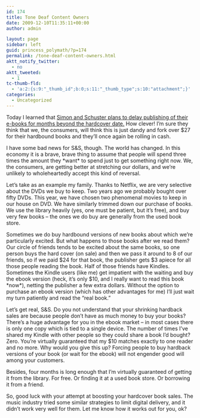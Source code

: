 ```yaml
---
id: 174
title: Tone Deaf Content Owners
date: 2009-12-10T11:35:11+00:00
author: admin

layout: page
sidebar: left
guid: princess_polymath/?p=174
permalink: /tone-deaf-content-owners.html
aktt_notify_twitter:
  - no
aktt_tweeted:
  - 1
tc-thumb-fld:
  - 'a:2:{s:9:"_thumb_id";b:0;s:11:"_thumb_type";s:10:"attachment";}'
categories:
  - Uncategorized
---
```

Today I learned that [Simon and Schuster plans to delay publishing of their e-books for months beyond the hardcover date.](http://online.wsj.com/article/SB20001424052748704825504574584372263227740.html) How clever! I&#8217;m sure they think that we, the consumers, will think this is just dandy and fork over $27 for their hardbound books and they&#8217;ll once again be rolling in cash.

I have some bad news for S&S, though. The world has changed. In this economy it is a brave, brave thing to assume that people will spend three times the amount they \*want\* to spend just to get something right now. We, the consumers, are getting better at stretching our dollars, and we&#8217;re unlikely to wholeheartedly accept this kind of reversal. 

Let&#8217;s take as an example my family. Thanks to Netflix, we are very selective about the DVDs we buy to keep. Two years ago we probably bought over fifty DVDs. This year, we have chosen two phenomenal movies to keep in our house on DVD. We have similarly trimmed down our purchase of books. We use the library heavily (yes, one must be patient, but it&#8217;s free), and buy very few books &#8211; the ones we do buy are generally from the used book store. 

Sometimes we do buy hardbound versions of new books about which we&#8217;re particularly excited. But what happens to those books after we read them? Our circle of friends tends to be excited about the same books, so one person buys the hard cover (on sale) and then we pass it around to 8 of our friends, so if we paid $24 for that book, the publisher gets $3 apiece for all those people reading the book. Half of those friends have Kindles. Sometimes the Kindle users (like me) get impatient with the waiting and buy the ebook version (heck, it&#8217;s only $10, and I really want to read this book \*now\*), netting the publisher a few extra dollars. Without the option to purchase an ebook version (which has other advantages for me) I&#8217;ll just wait my turn patiently and read the &#8220;real book.&#8221; 

Let&#8217;s get real, S&S. Do you not understand that your shrinking hardback sales are because people don&#8217;t have as much money to buy your books? There&#8217;s a huge advantage for you in the ebook market &#8211; in most cases there is only one copy which is tied to a single device. The number of times I&#8217;ve shared my Kindle with other people so they could share a book I&#8217;d bought? Zero. You&#8217;re virtually guaranteed that my $10 matches exactly to one reader and no more. Why would you give this up? Forcing people to buy hardback versions of your book (or wait for the ebook) will not engender good will among your customers. 

Besides, four months is long enough that I&#8217;m virtually guaranteed of getting it from the library. For free. Or finding it at a used book store. Or borrowing it from a friend.

So, good luck with your attempt at boosting your hardcover book sales. The music industry tried some similar strategies to limit digital delivery, and it didn&#8217;t work very well for them. Let me know how it works out for you, ok?